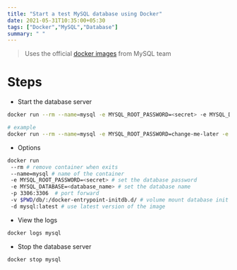 ```yaml
---
title: "Start a test MySQL database using Docker"
date: 2021-05-31T10:35:00+05:30
tags: ["Docker","MySQL","Database"]
summary: " "
---
```


> Uses the official [docker images](https://hub.docker.com/_/mysql) from MySQL team 

# Steps
- Start the database server
```bash
docker run --rm --name=mysql -e MYSQL_ROOT_PASSWORD=<secret> -e MYSQL_DATABASE=<database_name> -p 3306:3306 -d mysql:latest

# example
docker run --rm --name=mysql -e MYSQL_ROOT_PASSWORD=change-me-later -e MYSQL_DATABASE=test -p 3306:3306 -d mysql:latest
```
- Options
```bash
docker run
 --rm # remove container when exits
 --name=mysql # name of the container
 -e MYSQL_ROOT_PASSWORD=<secret> # set the database password
 -e MYSQL_DATABASE=<database_name> # set the database name
 -p 3306:3306  # port forward 
 -v $PWD/db/:/docker-entrypoint-initdb.d/ # volume mount database init scripts
 -d mysql:latest # use latest version of the image
```
- View the logs
```bash
docker logs mysql
```

- Stop the database server
```bash
docker stop mysql
```